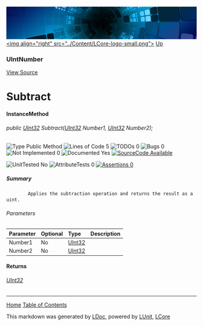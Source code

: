 ![](../Content/LCore-banner-small.png "")
[&lt;img align=&quot;right&quot; src=&quot;../Content/LCore-logo-small.png&quot;&gt;](../../README.md)
[Up](UIntNumber.md)

### UIntNumber
[View Source](../Numbers/UIntNumber.cs)

# Subtract

#### InstanceMethod

###### public [UInt32](https://msdn.microsoft.com/en-us/library/system.uint32.aspx) Subtract([UInt32](https://msdn.microsoft.com/en-us/library/system.uint32.aspx) Number1, [UInt32](https://msdn.microsoft.com/en-us/library/system.uint32.aspx) Number2);

![Type Public Method](http://b.repl.ca/v1/Type-Public%20Method-blue.png "") ![Lines of Code 5](http://b.repl.ca/v1/Lines%20of%20Code-5-blue.png "") ![TODOs 0](http://b.repl.ca/v1/TODOs-0-green.png "") ![Bugs 0](http://b.repl.ca/v1/Bugs-0-green.png "") ![Not Implemented 0](http://b.repl.ca/v1/Not%20Implemented-0-green.png "") ![Documented Yes](http://b.repl.ca/v1/Documented-Yes-brightgreen.png "") [![SourceCode Available](http://b.repl.ca/v1/SourceCode-Available-brightgreen.png "")](../Numbers/UIntNumber.cs#L80)

![UnitTested No](http://b.repl.ca/v1/UnitTested-No-lightgrey.png "") ![AttributeTests 0](http://b.repl.ca/v1/AttributeTests-0-lightgrey.png "") [![Assertions 0](http://b.repl.ca/v1/Assertions-0-lightgrey.png "")](../Numbers/UIntNumber.cs)

##### Summary

            Applies the subtraction operation and returns the result as a uint.
            

###### Parameters

Parameter | Optional | Type | Description
:---  | :---  | :---  | :--- 
Number1 | No | [UInt32](https://msdn.microsoft.com/en-us/library/system.uint32.aspx) | 
Number2 | No | [UInt32](https://msdn.microsoft.com/en-us/library/system.uint32.aspx) | 


#### Returns

###### [UInt32](https://msdn.microsoft.com/en-us/library/system.uint32.aspx)



---

[Home](../../README.md) [Table of Contents](../../TableOfContents.md)

This markdown was generated by [LDoc](https://github.com/CodeSingularity/LDoc), powered by [LUnit](https://github.com/CodeSingularity/LUnit), [LCore](https://github.com/CodeSingularity/LCore)
